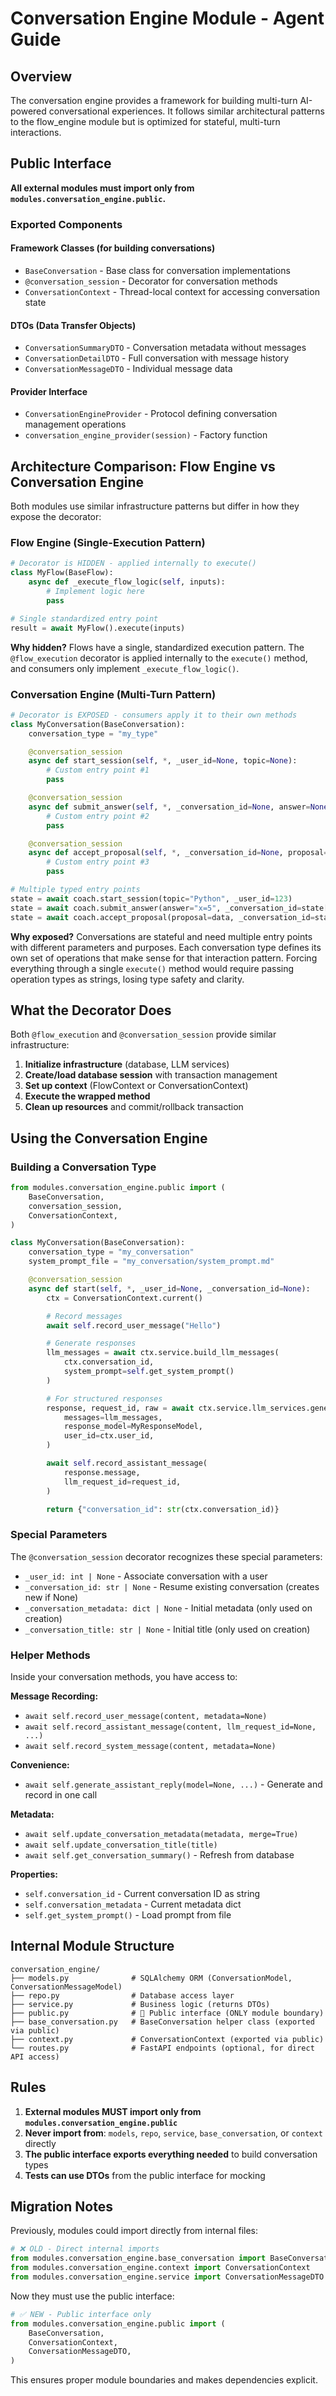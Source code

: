 # Conversation Engine Module - Agent Guide

## Overview

The conversation engine provides a framework for building multi-turn AI-powered conversational experiences. It follows similar architectural patterns to the flow_engine module but is optimized for stateful, multi-turn interactions.

## Public Interface

**All external modules must import only from `modules.conversation_engine.public`.**

### Exported Components

#### Framework Classes (for building conversations)
- `BaseConversation` - Base class for conversation implementations
- `@conversation_session` - Decorator for conversation methods
- `ConversationContext` - Thread-local context for accessing conversation state

#### DTOs (Data Transfer Objects)
- `ConversationSummaryDTO` - Conversation metadata without messages
- `ConversationDetailDTO` - Full conversation with message history
- `ConversationMessageDTO` - Individual message data

#### Provider Interface
- `ConversationEngineProvider` - Protocol defining conversation management operations
- `conversation_engine_provider(session)` - Factory function

## Architecture Comparison: Flow Engine vs Conversation Engine

Both modules use similar infrastructure patterns but differ in how they expose the decorator:

### Flow Engine (Single-Execution Pattern)
```python
# Decorator is HIDDEN - applied internally to execute()
class MyFlow(BaseFlow):
    async def _execute_flow_logic(self, inputs):
        # Implement logic here
        pass

# Single standardized entry point
result = await MyFlow().execute(inputs)
```

**Why hidden?** Flows have a single, standardized execution pattern. The `@flow_execution` decorator is applied internally to the `execute()` method, and consumers only implement `_execute_flow_logic()`.

### Conversation Engine (Multi-Turn Pattern)
```python
# Decorator is EXPOSED - consumers apply it to their own methods
class MyConversation(BaseConversation):
    conversation_type = "my_type"

    @conversation_session
    async def start_session(self, *, _user_id=None, topic=None):
        # Custom entry point #1
        pass

    @conversation_session
    async def submit_answer(self, *, _conversation_id=None, answer=None):
        # Custom entry point #2
        pass

    @conversation_session
    async def accept_proposal(self, *, _conversation_id=None, proposal=None):
        # Custom entry point #3
        pass

# Multiple typed entry points
state = await coach.start_session(topic="Python", _user_id=123)
state = await coach.submit_answer(answer="x=5", _conversation_id=state["id"])
state = await coach.accept_proposal(proposal=data, _conversation_id=state["id"])
```

**Why exposed?** Conversations are stateful and need multiple entry points with different parameters and purposes. Each conversation type defines its own set of operations that make sense for that interaction pattern. Forcing everything through a single `execute()` method would require passing operation types as strings, losing type safety and clarity.

## What the Decorator Does

Both `@flow_execution` and `@conversation_session` provide similar infrastructure:

1. **Initialize infrastructure** (database, LLM services)
2. **Create/load database session** with transaction management
3. **Set up context** (FlowContext or ConversationContext)
4. **Execute the wrapped method**
5. **Clean up resources** and commit/rollback transaction

## Using the Conversation Engine

### Building a Conversation Type

```python
from modules.conversation_engine.public import (
    BaseConversation,
    conversation_session,
    ConversationContext,
)

class MyConversation(BaseConversation):
    conversation_type = "my_conversation"
    system_prompt_file = "my_conversation/system_prompt.md"

    @conversation_session
    async def start(self, *, _user_id=None, _conversation_id=None):
        ctx = ConversationContext.current()

        # Record messages
        await self.record_user_message("Hello")

        # Generate responses
        llm_messages = await ctx.service.build_llm_messages(
            ctx.conversation_id,
            system_prompt=self.get_system_prompt()
        )

        # For structured responses
        response, request_id, raw = await ctx.service.llm_services.generate_structured_response(
            messages=llm_messages,
            response_model=MyResponseModel,
            user_id=ctx.user_id,
        )

        await self.record_assistant_message(
            response.message,
            llm_request_id=request_id,
        )

        return {"conversation_id": str(ctx.conversation_id)}
```

### Special Parameters

The `@conversation_session` decorator recognizes these special parameters:

- `_user_id: int | None` - Associate conversation with a user
- `_conversation_id: str | None` - Resume existing conversation (creates new if None)
- `_conversation_metadata: dict | None` - Initial metadata (only used on creation)
- `_conversation_title: str | None` - Initial title (only used on creation)

### Helper Methods

Inside your conversation methods, you have access to:

**Message Recording:**
- `await self.record_user_message(content, metadata=None)`
- `await self.record_assistant_message(content, llm_request_id=None, ...)`
- `await self.record_system_message(content, metadata=None)`

**Convenience:**
- `await self.generate_assistant_reply(model=None, ...)` - Generate and record in one call

**Metadata:**
- `await self.update_conversation_metadata(metadata, merge=True)`
- `await self.update_conversation_title(title)`
- `await self.get_conversation_summary()` - Refresh from database

**Properties:**
- `self.conversation_id` - Current conversation ID as string
- `self.conversation_metadata` - Current metadata dict
- `self.get_system_prompt()` - Load prompt from file

## Internal Module Structure

```
conversation_engine/
├── models.py              # SQLAlchemy ORM (ConversationModel, ConversationMessageModel)
├── repo.py                # Database access layer
├── service.py             # Business logic (returns DTOs)
├── public.py              # 🚪 Public interface (ONLY module boundary)
├── base_conversation.py   # BaseConversation helper class (exported via public)
├── context.py             # ConversationContext (exported via public)
└── routes.py              # FastAPI endpoints (optional, for direct API access)
```

## Rules

1. **External modules MUST import only from `modules.conversation_engine.public`**
2. **Never import from**: `models`, `repo`, `service`, `base_conversation`, or `context` directly
3. **The public interface exports everything needed** to build conversation types
4. **Tests can use DTOs** from the public interface for mocking

## Migration Notes

Previously, modules could import directly from internal files:
```python
# ❌ OLD - Direct internal imports
from modules.conversation_engine.base_conversation import BaseConversation
from modules.conversation_engine.context import ConversationContext
from modules.conversation_engine.service import ConversationMessageDTO
```

Now they must use the public interface:
```python
# ✅ NEW - Public interface only
from modules.conversation_engine.public import (
    BaseConversation,
    ConversationContext,
    ConversationMessageDTO,
)
```

This ensures proper module boundaries and makes dependencies explicit.
